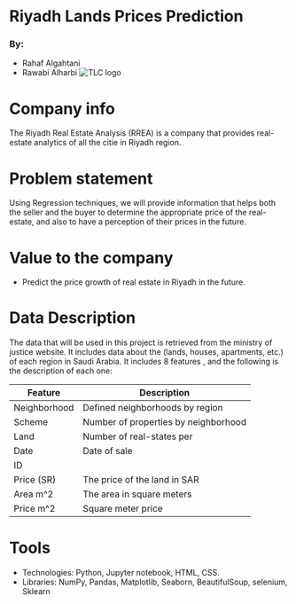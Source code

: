 # Riyadh Lands Prices Prediction
### By:
* Rahaf Algahtani
* Rawabi Alharbi
![TLC logo](https://assets.bwbx.io/images/users/iqjWHBFdfxIU/igy9JAuHyivI/v1/1000x-1.jpg)


# Company info
The Riyadh Real Estate Analysis (RREA) is a company that provides real-estate analytics of all the citie in Riyadh region.

# Problem statement
Using Regression techniques, we will provide information that helps both the seller and the buyer to determine the appropriate price of the real-estate, and also to have a perception of their prices in the future.

# Value to the company
* Predict the price growth of real estate in Riyadh in the future.

# Data Description
The data that will be used in this project is retrieved from the ministry of justice website. It includes data about the (lands, houses, apartments, etc.) of each region in Saudi Arabia. It includes 8 features , and the following is the description of each one:

| Feature               | Description                                                                     |
|-----------------------|---------------------------------------------------------------------------------|
| Neighborhood          |	Defined neighborhoods by region
| Scheme                |	Number of properties by neighborhood
| Land                   | Number of real-states per
| Date                  | Date of sale
| ID                    | 
| Price (SR)           	| The price of the land in SAR
| Area m^2              | The area in square meters
| Price m^2             | Square meter price

# Tools
* Technologies: Python, Jupyter notebook, HTML, CSS.
* Libraries: NumPy, Pandas, Matplotlib, Seaborn, BeautifulSoup, selenium, Sklearn

